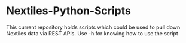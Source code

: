 # Nextiles-Python-Scripts
This current repository holds scripts which could be used to pull down Nextiles data via REST APIs. Use -h for knowing how to use the script
